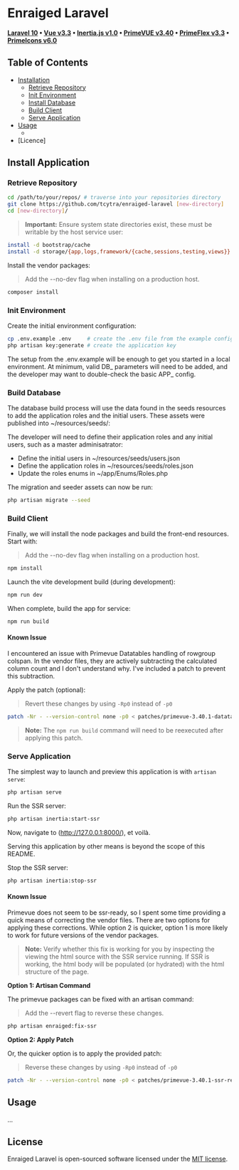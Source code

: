 # Enraiged Laravel

**[Laravel 10](https://laravel.com/docs/10.x/releases)
 • [Vue v3.3](https://vuejs.org/guide/introduction.html)
 • [Inertia.js v1.0](https://inertiajs.com/)
 • [PrimeVUE v3.40](https://primevue.org/installation/)
 • [PrimeFlex v3.3](https://primeflex.org/installation)
 • [PrimeIcons v6.0](https://primevue.org/icons/#list)**



## Table of Contents

- [Installation](#installation)
  * [Retrieve Repository](#retrieve-repository)
  * [Init Environment](#init-environment)
  * [Install Database](#install-database)
  * [Build Client](#build-client)
  * [Serve Application](#serve-application)
- [Usage](#usage)
  * []()
- [Licence]



## Install Application

### Retrieve Repository

```bash
cd /path/to/your/repos/ # traverse into your repositories directory
git clone https://github.com/tcytra/enraiged-laravel [new-directory]
cd [new-directory]/
```

> **Important:** Ensure system state directories exist, these must be writable by the host service user:

```bash
install -d bootstrap/cache
install -d storage/{app,logs,framework/{cache,sessions,testing,views}}
```

Install the vendor packages:

> Add the --no-dev flag when installing on a production host.

```bash
composer install
```


### Init Environment

Create the initial environment configuration:

```bash
cp .env.example .env     # create the .env file from the example config
php artisan key:generate # create the application key
```

The setup from the .env.example will be enough to get you started in a local environment. At minimum, valid DB_ parameters will need to be added, and the developer may want to double-check the basic APP_ config.


### Build Database

The database build process will use the data found in the seeds resources to add the application roles and the initial users. These assets were published into ~/resources/seeds/:

The developer will need to define their application roles and any initial users, such as a master adminisatrator:

- Define the initial users in ~/resources/seeds/users.json
- Define the application roles in ~/resources/seeds/roles.json
- Update the roles enums in ~/app/Enums/Roles.php


The migration and seeder assets can now be run:

```bash
php artisan migrate --seed
```


### Build Client

Finally, we will install the node packages and build the front-end resources. Start with:

> Add the --no-dev flag when installing on a production host.

```bash
npm install
```

Launch the vite development build (during development):

```bash
npm run dev
```

When complete, build the app for service:

```bash
npm run build
```

#### Known Issue

I encountered an issue with Primevue Datatables handling of rowgroup colspan. In the vendor files, they are actively
subtracting the calculated column count and I don't understand why. I've included a patch to prevent this subtraction.

Apply the patch (optional):

> Revert these changes by using `-Rp0` instead of `-p0`

```bash
patch -Nr - --version-control none -p0 < patches/primevue-3.40.1-datatable-correct-rowgroup-colspan.patch
```

> **Note:** The `npm run build` command will need to be reexecuted after applying this patch.

### Serve Application

The simplest way to launch and preview this application is with `artisan serve`:

```bash
php artisan serve
```

Run the SSR server:

```bash
php artisan inertia:start-ssr
```

Now, navigate to (http://127.0.0.1:8000/), et voilà.

Serving this application by other means is beyond the scope of this README.


Stop the SSR server:

```bash
php artisan inertia:stop-ssr
```

#### Known Issue

Primevue does not seem to be ssr-ready, so I spent some time providing a quick means of correcting the vendor files. 
There are two options for applying these corrections. While option 2 is quicker, option 1 is more likely to work for
future versions of the vendor packages.

> **Note:** Verify whether this fix is working for you by inspecting the viewing the html source with the SSR service
running. If SSR is working, the html body will be populated (or hydrated) with the html structure of the page.

**Option 1: Artisan Command**

The primevue packages can be fixed with an artisan command:

> Add the --revert flag to reverse these changes.

```bash
php artisan enraiged:fix-ssr
```

**Option 2: Apply Patch**

Or, the quicker option is to apply the provided patch:

> Reverse these changes by using `-Rp0` instead of `-p0`

```bash
patch -Nr - --version-control none -p0 < patches/primevue-3.40.1-ssr-ready-corrections.patch
```



## Usage

...



## License

Enraiged Laravel is open-sourced software licensed under the [MIT license](https://opensource.org/licenses/MIT).
